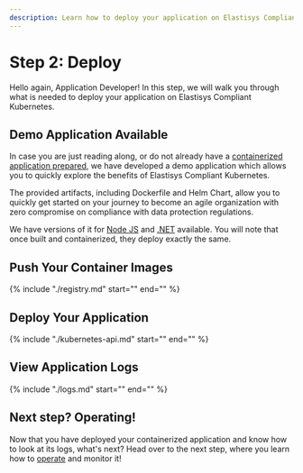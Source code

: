 ```yaml
---
description: Learn how to deploy your application on Elastisys Compliant Kubernetes, the security-hardened Kubernetes distribution
---
```


# Step 2: Deploy

Hello again, Application Developer! In this step, we will walk you through what is needed to deploy your application on Elastisys Compliant Kubernetes.

## Demo Application Available

In case you are just reading along, or do not already have a [containerized application prepared](prepare.md), we have developed a demo application which allows you to quickly explore the benefits of Elastisys Compliant Kubernetes.

The provided artifacts, including Dockerfile and Helm Chart, allow you to quickly get started on your journey to become an agile organization with zero compromise on compliance with data protection regulations.

We have versions of it for [Node JS](https://github.com/elastisys/compliantkubernetes/tree/main/user-demo) and [.NET](https://github.com/elastisys/compliantkubernetes/tree/main/user-demo-dotnet) available. You will note that once built and containerized, they deploy exactly the same.

## Push Your Container Images

{%
    include "./registry.md"
    start="<!--user-demo-registry-start-->"
    end="<!--user-demo-registry-end-->"
%}

## Deploy Your Application

{%
    include "./kubernetes-api.md"
    start="<!--user-demo-kubernetes-api-start-->"
    end="<!--user-demo-kubernetes-api-end-->"
%}

## View Application Logs

{%
    include "./logs.md"
    start="<!--user-demo-logs-start-->"
    end="<!--user-demo-logs-end-->"
%}

## Next step? Operating!

Now that you have deployed your containerized application and know how to look at its logs, what's next? Head over to the next step, where you learn how to [operate](operate.md) and monitor it!

